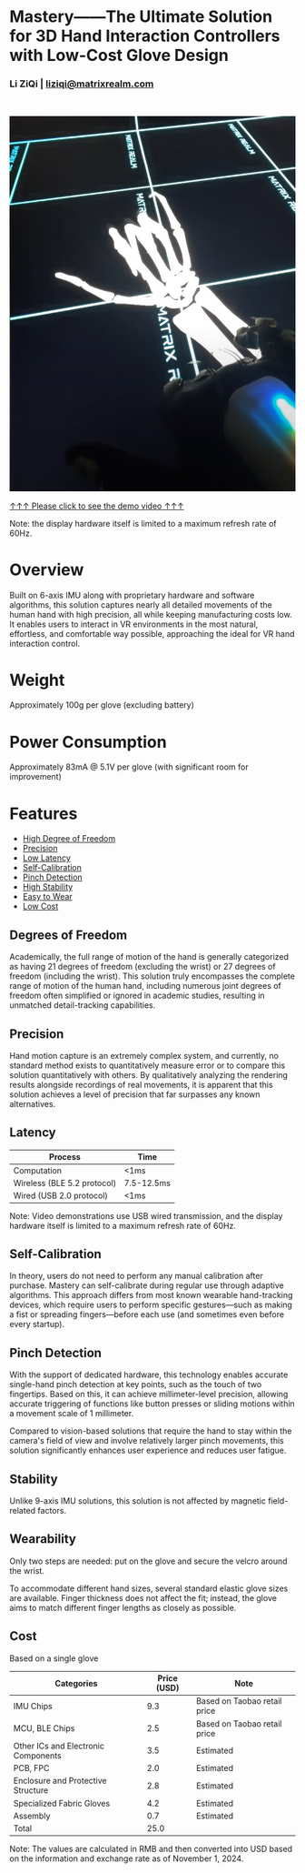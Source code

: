 # Mastery——The Ultimate Solution for 3D Hand Interaction Controllers with Low-Cost Glove Design
### Li ZiQi | liziqi@matrixrealm.com

&nbsp;

[![video link](https://github.com/liziqi-matrixrealm/Mastery/blob/main/cover_0.png)](https://youtu.be/a5aWQXh2FL0)

[↑↑↑ Please click to see the demo video ↑↑↑](https://youtu.be/a5aWQXh2FL0)

Note: the display hardware itself is limited to a maximum refresh rate of 60Hz.

Overview
========
Built on 6-axis IMU along with proprietary hardware and software algorithms, this solution captures nearly all detailed movements of the human hand with high precision, all while keeping manufacturing costs low. It enables users to interact in VR environments in the most natural, effortless, and comfortable way possible, approaching the ideal for VR hand interaction control.

Weight
======
Approximately 100g per glove (excluding battery)

Power Consumption
=================
Approximately 83mA @ 5.1V per glove (with significant room for improvement)

Features
========

   * [High Degree of Freedom](#Degrees-of-Freedom)
   * [Precision](#Precision)
   * [Low Latency](#Latency)
   * [Self-Calibration](#Self-Calibration)
   * [Pinch Detection](#Pinch-Detection)
   * [High Stability](#Stability)
   * [Easy to Wear](#Wearability)
   * [Low Cost](#Cost)

## Degrees of Freedom
Academically, the full range of motion of the hand is generally categorized as having 21 degrees of freedom (excluding the wrist) or 27 degrees of freedom (including the wrist). This solution truly encompasses the complete range of motion of the human hand, including numerous joint degrees of freedom often simplified or ignored in academic studies, resulting in unmatched detail-tracking capabilities.

## Precision
Hand motion capture is an extremely complex system, and currently, no standard method exists to quantitatively measure error or to compare this solution quantitatively with others. By qualitatively analyzing the rendering results alongside recordings of real movements, it is apparent that this solution achieves a level of precision that far surpasses any known alternatives.

## Latency
| Process                      | Time        |
| ---------------------------- | ----------- |
| Computation                  | <1ms        |
| Wireless (BLE 5.2 protocol)  | 7.5-12.5ms  |
| Wired (USB 2.0 protocol)     | <1ms        |

Note: Video demonstrations use USB wired transmission, and the display hardware itself is limited to a maximum refresh rate of 60Hz.

## Self-Calibration
In theory, users do not need to perform any manual calibration after purchase. Mastery can self-calibrate during regular use through adaptive algorithms. This approach differs from most known wearable hand-tracking devices, which require users to perform specific gestures—such as making a fist or spreading fingers—before each use (and sometimes even before every startup).

## Pinch Detection
With the support of dedicated hardware, this technology enables accurate single-hand pinch detection at key points, such as the touch of two fingertips. Based on this, it can achieve millimeter-level precision, allowing accurate triggering of functions like button presses or sliding motions within a movement scale of 1 millimeter.

Compared to vision-based solutions that require the hand to stay within the camera's field of view and involve relatively larger pinch movements, this solution significantly enhances user experience and reduces user fatigue.

## Stability
Unlike 9-axis IMU solutions, this solution is not affected by magnetic field-related factors.

## Wearability
Only two steps are needed: put on the glove and secure the velcro around the wrist. 

To accommodate different hand sizes, several standard elastic glove sizes are available. Finger thickness does not affect the fit; instead, the glove aims to match different finger lengths as closely as possible.

## Cost
Based on a single glove

| Categories                          | Price (USD) |  Note                        |
| ----------------------------------- | ----------- |------------------------------|
| IMU Chips                           | 9.3         | Based on Taobao retail price |
| MCU, BLE Chips                      | 2.5         | Based on Taobao retail price |
| Other ICs and Electronic Components | 3.5         | Estimated                    |
| PCB, FPC                            | 2.0         | Estimated                    |
| Enclosure and Protective Structure  | 2.8         | Estimated                    |
| Specialized Fabric Gloves           | 4.2         | Estimated                    |
| Assembly                            | 0.7         | Estimated                    |
| Total                               | 25.0        |                              |

Note: The values are calculated in RMB and then converted into USD based on the information and exchange rate as of November 1, 2024.
